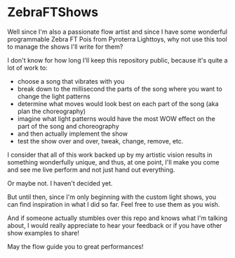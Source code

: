 # ZebraFTShows

Well since I'm also a passionate flow artist and since I have some wonderful programmable Zebra FT Pois from Pyroterra Lighttoys, why not use this tool to manage the shows I'll write for them?

I don't know for how long I'll keep this repository public, because it's quite a lot of work to:
- choose a song that vibrates with you
- break down to the millisecond the parts of the song where you want to change the light patterns
- determine what moves would look best on each part of the song (aka plan the choreography)
- imagine what light patterns would have the most WOW effect on the part of the song and choreography
- and then actually implement the show
- test the show over and over, tweak, change, remove, etc.

I consider that all of this work backed up by my artistic vision results in something wonderfully unique, and thus, at one point, I'll make you come and see me live perform and not just hand out everything. 

Or maybe not. I haven't decided yet. 

But until then, since I'm only beginning with the custom light shows, you can find inspiration in what I did so far. Feel free to use them as you wish. 

And if someone actually stumbles over this repo and knows what I'm talking about, I would really appreciate to hear your feedback or if you have other show examples to share!

May the flow guide you to great performances!
